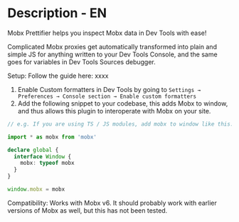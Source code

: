 # Description - EN

Mobx Prettifier helps you inspect Mobx data in Dev Tools with ease!

Complicated Mobx proxies get automatically transformed into plain and simple JS for anything written to your Dev Tools Console, and the same goes for variables in Dev Tools Sources debugger.

Setup:
Follow the guide here: xxxx

1. Enable Custom formatters in Dev Tools by going to `Settings → Preferences → Console section → Enable custom formatters`
2. Add the following snippet to your codebase, this adds Mobx to window, and thus allows this plugin to interoperate with Mobx on your site.

```ts
// e.g. If you are using TS / JS modules, add mobx to window like this:

import * as mobx from 'mobx'

declare global {
  interface Window {
    mobx: typeof mobx
  }
}

window.mobx = mobx
```

Compatibility:
Works with Mobx v6. It should probably work with earlier versions of Mobx as well, but this has not been tested.

<!--
Technically:

This extension automatically calls `toJS()` on any Mobx objects that you log to console or debug in Dev Tools. It makes inspecting of Mobx data as easy as inspecting plain
It works both in Console and Debugger. Ipmlemented via Chrome Dev Tools Formatters -->
